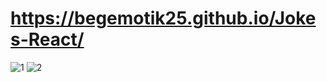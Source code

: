 # https://begemotik25.github.io/Jokes-React/


![1](https://user-images.githubusercontent.com/56972817/188512484-455434dc-f797-4746-9d8b-b3c63c11aaf1.png)
![2](https://user-images.githubusercontent.com/56972817/188512486-a1c8ac32-0788-4214-95eb-92ef7cb1a817.png)
